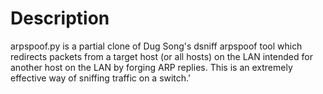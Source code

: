 <h1>Description</h1>

arpspoof.py is a partial clone of Dug Song's dsniff arpspoof tool which redirects packets from a target host (or all hosts) on the LAN intended for another host on the LAN by forging ARP replies.   This  is an extremely effective way of sniffing traffic on a switch.'